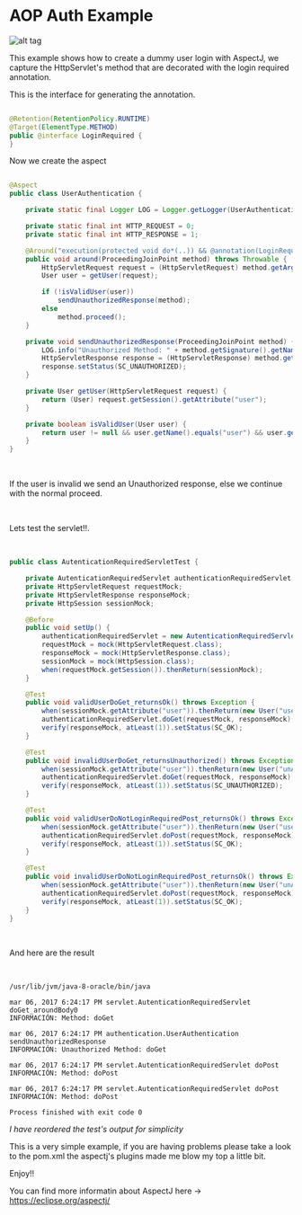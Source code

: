 # AOP Auth Example

![alt tag](http://devstickers.com/assets/img/pro/d1i3.png)



This example shows how to create a dummy user login with AspectJ, we capture the HttpServlet's method that are decorated
 with the login required annotation.


This is the interface for generating the annotation.
```java

@Retention(RetentionPolicy.RUNTIME)
@Target(ElementType.METHOD)
public @interface LoginRequired {
}

```

Now we create the aspect

```java

@Aspect
public class UserAuthentication {

    private static final Logger LOG = Logger.getLogger(UserAuthentication.class.getName());

    private static final int HTTP_REQUEST = 0;
    private static final int HTTP_RESPONSE = 1;

    @Around("execution(protected void do*(..)) && @annotation(LoginRequired)")
    public void around(ProceedingJoinPoint method) throws Throwable {
        HttpServletRequest request = (HttpServletRequest) method.getArgs()[HTTP_REQUEST];
        User user = getUser(request);

        if (!isValidUser(user))
            sendUnauthorizedResponse(method);
        else
            method.proceed();
    }

    private void sendUnauthorizedResponse(ProceedingJoinPoint method) {
        LOG.info("Unauthorized Method: " + method.getSignature().getName());
        HttpServletResponse response = (HttpServletResponse) method.getArgs()[HTTP_RESPONSE];
        response.setStatus(SC_UNAUTHORIZED);
    }

    private User getUser(HttpServletRequest request) {
        return (User) request.getSession().getAttribute("user");
    }

    private boolean isValidUser(User user) {
        return user != null && user.getName().equals("user") && user.getPass().equals("pass");
    }
}

```
<br>

If the user is invalid we send an Unauthorized response, else we continue with the normal proceed.

<br>

Lets test the servlet!!.

<br>

```java
public class AutenticationRequiredServletTest {

    private AutenticationRequiredServlet authenticationRequiredServlet;
    private HttpServletRequest requestMock;
    private HttpServletResponse responseMock;
    private HttpSession sessionMock;

    @Before
    public void setUp() {
        authenticationRequiredServlet = new AutenticationRequiredServlet();
        requestMock = mock(HttpServletRequest.class);
        responseMock = mock(HttpServletResponse.class);
        sessionMock = mock(HttpSession.class);
        when(requestMock.getSession()).thenReturn(sessionMock);
    }

    @Test
    public void validUserDoGet_returnsOk() throws Exception {
        when(sessionMock.getAttribute("user")).thenReturn(new User("user", "pass"));
        authenticationRequiredServlet.doGet(requestMock, responseMock);
        verify(responseMock, atLeast(1)).setStatus(SC_OK);
    }

    @Test
    public void invalidUserDoGet_returnsUnauthorized() throws Exception {
        when(sessionMock.getAttribute("user")).thenReturn(new User("unAuthorizedUser", "pass"));
        authenticationRequiredServlet.doGet(requestMock, responseMock);
        verify(responseMock, atLeast(1)).setStatus(SC_UNAUTHORIZED);
    }

    @Test
    public void validUserDoNotLoginRequiredPost_returnsOk() throws Exception {
        when(sessionMock.getAttribute("user")).thenReturn(new User("user", "pass"));
        authenticationRequiredServlet.doPost(requestMock, responseMock);
        verify(responseMock, atLeast(1)).setStatus(SC_OK);
    }

    @Test
    public void invalidUserDoNotLoginRequiredPost_returnsOk() throws Exception {
        when(sessionMock.getAttribute("user")).thenReturn(new User("unAuthorizedUser", "pass"));
        authenticationRequiredServlet.doPost(requestMock, responseMock);
        verify(responseMock, atLeast(1)).setStatus(SC_OK);
    }
}
```
<br>

And here are the result

<br>

```
/usr/lib/jvm/java-8-oracle/bin/java

mar 06, 2017 6:24:17 PM servlet.AutenticationRequiredServlet doGet_aroundBody0
INFORMACIÓN: Method: doGet

mar 06, 2017 6:24:17 PM authentication.UserAuthentication sendUnauthorizedResponse
INFORMACIÓN: Unauthorized Method: doGet

mar 06, 2017 6:24:17 PM servlet.AutenticationRequiredServlet doPost
INFORMACIÓN: Method: doPost

mar 06, 2017 6:24:17 PM servlet.AutenticationRequiredServlet doPost
INFORMACIÓN: Method: doPost

Process finished with exit code 0
```

*_I have reordered the test's output for simplicity_*

This is a very simple example, if you are having problems please take a look to the pom.xml the aspectj's plugins made me 
 blow my top a little bit.
 
 Enjoy!!
 
 

You can find more informatin about AspectJ here → https://eclipse.org/aspectj/